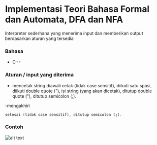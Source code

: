 # Implementasi Teori Bahasa Formal dan Automata, DFA dan NFA
Interpreter sederhana yang menerima input dan memberikan output berdasarkan aturan yang tersedia

### Bahasa
- C++ 

### Aturan / input yang diterima
- mencetak string
diawali cetak (tidak case sensitif), diikuti satu spasi, diikuti double quote ("), isi string (yang akan dicetak), ditutup double quote ("), ditutup semicolon (;).

-mengakhiri
```console
selesai (tidak case sensitif), ditutup semicolon (;).
```

### Contoh
![alt text](https://github.com/hasanul01/Simple-Interpreter-in-CPP/blob/master/contoh.png)

